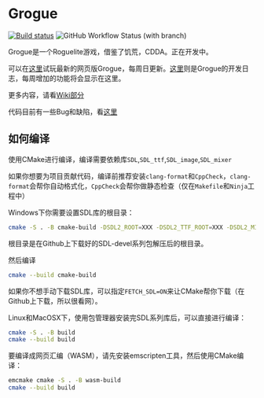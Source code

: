 # Grogue

[![Build status](https://ci.appveyor.com/api/projects/status/dri0av5hvheh7o9r?svg=true)](https://ci.appveyor.com/project/VisualGMQ/grogue-32xuj)
![GitHub Workflow Status (with branch)](https://img.shields.io/github/actions/workflow/status/VisualGMQ/grogue/build.yml?branch=rewrite&label=clang%2B%2B&logo=ubuntu)

Grogue是一个Roguelite游戏，借鉴了饥荒，CDDA。正在开发中。

可以在[这里](https://visualgmq.github.io/projects/grogue-demo/grogue.html)试玩最新的网页版Grogue，每周日更新。[这里](https://visualgmq.github.io/grogue/)则是Grogue的开发日志，每周增加的功能将会显示在这里。

更多内容，请看[Wiki部分](https://github.com/VisualGMQ/grogue/wiki)

代码目前有一些Bug和缺陷，看[这里](./bug.md)

## 如何编译

使用CMake进行编译，编译需要依赖库`SDL`,`SDL_ttf`,`SDL_image`,`SDL_mixer`

如果你想要为项目贡献代码，编译前推荐安装`clang-format`和`CppCheck`，`clang-format`会帮你自动格式化，`CppCheck`会帮你做静态检查（仅在`Makefile`和`Ninja`工程中）


Windows下你需要设置SDL库的根目录：

```bash
cmake -S . -B cmake-build -DSDL2_ROOT=XXX -DSDL2_TTF_ROOT=XXX -DSDL2_MIXER_ROOT=XXX -DSDL2_TTF_ROOT=XXX
```

根目录是在Github上下载好的SDL-devel系列包解压后的根目录。

然后编译

```bash
cmake --build cmake-build
```

如果你不想手动下载SDL库，可以指定`FETCH_SDL=ON`来让CMake帮你下载（在Github上下载，所以很看网）。


Linux和MacOSX下，使用包管理器安装完SDL系列库后，可以直接进行编译：

```bash
cmake -S . -B build
cmake --build build
```


要编译成网页汇编（WASM），请先安装emscripten工具，然后使用CMake编译：

```bash
emcmake cmake -S . -B wasm-build
cmake --build build
```
